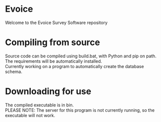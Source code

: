 # Evoice
Welcome to the Evoice Survey Software repository  

# Compiling from source
Source code can be compiled using build.bat, with Python and pip on path. The requirements will be automatically installed.  
Currently working on a program to automatically create the database schema.

# Downloading for use
The compiled executable is in bin.  
PLEASE NOTE: The server for this program is not currently running, so the executable will not work.
